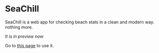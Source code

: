 # SeaChill
SeaChill is a web app for checking beach stats in a clean and modern way. nothing more.

*It is in preview now*

Go to [this page]() to use it.
